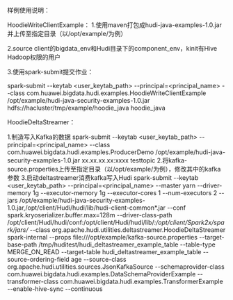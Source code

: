 样例使用说明：

HoodieWriteClientExample：
1.使用maven打包成hudi-java-examples-1.0.jar并上传至指定目录（以/opt/example/为例）

2.source client的bigdata_env和Hudi目录下的component_env，kinit有Hive Hadoop权限的用户

3.使用spark-submit提交作业：

spark-submit --keytab <user_keytab_path> --principal=<principal_name> --class com.huawei.bigdata.hudi.examples.HoodieWriteClientExample /opt/example/hudi-java-security-examples-1.0.jar  hdfs://hacluster/tmp/example/hoodie_java  hoodie_java


HoodieDeltaStreamer：

1.制造写入Kafka的数据
spark-submit --keytab <user_keytab_path> --principal=<principal_name> --class com.huawei.bigdata.hudi.examples.ProducerDemo /opt/example/hudi-java-security-examples-1.0.jar xx.xx.xx.xx:xxxx testtopic
2.将kafka-source.properties上传至指定目录（以/opt/example/为例），修改其中的kafka参数
3.启动deltastreamer消费kafka写入Hudi
spark-submit --keytab <user_keytab_path> --principal=<principal_name> --master yarn --driver-memory 1g  --executor-memory 1g --executor-cores 1 --num-executors 2  --jars /opt/example/hudi-java-security-examples-1.0.jar,/opt/client/Hudi/hudi/lib/hudi-client-common*.jar --conf spark.kryoserializer.buffer.max=128m --driver-class-path /opt/client/Hudi/hudi/conf:/opt/client/Hudi/hudi/lib/*:/opt/client/Spark2x/spark/jars/* --class org.apache.hudi.utilities.deltastreamer.HoodieDeltaStreamer spark-internal --props file:///opt/example/kafka-source.properties --target-base-path /tmp/huditest/hudi_deltastreamer_example_table --table-type MERGE_ON_READ --target-table hudi_deltastreamer_example_table --source-ordering-field age --source-class org.apache.hudi.utilities.sources.JsonKafkaSource --schemaprovider-class com.huawei.bigdata.hudi.examples.DataSchemaProviderExample --transformer-class com.huawei.bigdata.hudi.examples.TransformerExample --enable-hive-sync  --continuous
